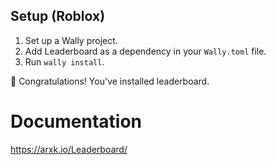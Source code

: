 ## Setup (Roblox)
1. Set up a Wally project.
2. Add Leaderboard as a dependency in your `Wally.toml` file.
3. Run `wally install`.

🎉 Congratulations! You've installed leaderboard.

# Documentation

https://arxk.io/Leaderboard/